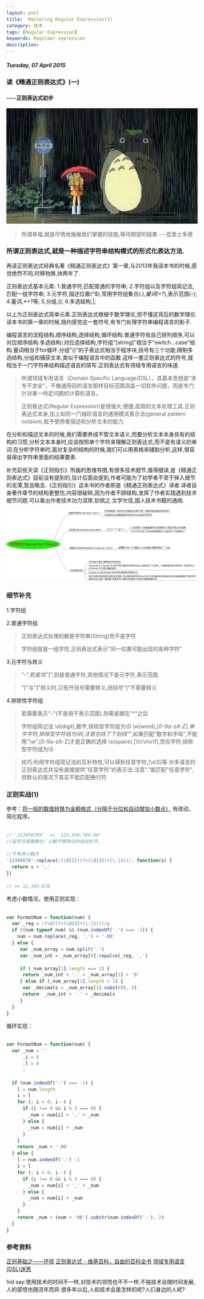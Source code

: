 ```yaml
---
layout: post
title:  Mastering Regular Expression(1)
category: 技术
tags: [Regular Expression]
keywords: Regulaer expression 
description: 
---
```


##### Tuesday, 07 April 2015

### 读《精通正则表达式》(一)

#### ----正则表达式初步

![龙猫](/../../assets/img/tech/2015/longmao.jpg)

> 所谓幸福,就是尽情地施展我们掌握的技能,等待期望的结果
---亚里士多德


### 所谓正则表达式,就是一种描述字符串结构模式的形式化表达方法.

再读正则表达式经典名著《精通正则表达式》第一章,与2013年我读本书的时候,感觉绝然不同,时移物换,快两年了.

正则表达式基本元素:
1.普通字符,匹配普通的字符串;
2.字符组以及字符组简记法,匹配一组字符串;
3.元字符,描述位置(^$),常用字符组集合(*.),量词(+?*),表示范围(-);
4.量词,*+?等;
5,分组,();
6.多选结构,|;

以上为正则表达式简单元素.正则表达式根植于数学理论,但不懂这背后的数学理论.读本书的第一章的时候,隐约感觉这一套符号,有专门处理字符串编程语言的影子.

编程语言的流程结构,顺序结构,选择结构,循环结构.普通字符有自己排列顺序,可以对应顺序结构.多选结构`|`对应选择结构,字符组"[string]"相当于"switch...case"结构.量词相当于for循环.分组"()"的子表达式相当于程序块,括号有三个功能:限制多选结构,分组和捕获文本,类似于编程语言中的函数.这样一套正则表达式的符号,就相当于一门字符串结构描述语言的简写.正则表达式有领域专用语言的味道.

> 所谓领域专用语言（Domain Specific Language/DSL），其基本思想是“求专不求全”，不像通用目的语言那样目标范围涵盖一切软件问题，而是专门针对某一特定问题的计算机语言。

> 正则表达式(Regular Expression)是很强大,便捷,高效的文本处理工具.正则表达式本身,加上如同一门袖珍语言的通用模式表示法(general pattern notaion),赋予使用者描述和分析文本的能力.

在分析和描述文本的时候,我们需要养成不管文本语义,而要分析文本本身具有的结构的习惯,分析文本本身时,应该按照单个字符来理解正则表达式,而不是有语义的单词.在分析字符串时,面对复杂的结构的时候,我们可以用表格来辅助分析,这样,很容易得出字符串里面的结果要素.

补充前些天读《正则指引》所画的思维导图,有很多技术细节,值得细读,是《精通正则表达式》目前没有提到的,估计后面会提到,作者可能为了初学者不至于掉入细节的泥潭,暂且略去.《正则指引》这本书的作者即是《精通正则表达式》译者.译者自身著作章节的结构更整饬,内容很破碎,因为作者不顾结构,发挥了作者实践遇到技术细节问题.可以看出作者技术功力深厚,钦佩之.文学欠佳,国人技术书籍的通病.

![正则指引](/../../assets/img/tech/2015/RegularExpression_0.png)

### 细节补充

1.字符组

2.普通字符组

> 正则表达式处理的都是字符串(String)而不是字符

> 字符组就是一组字符,正则表达式表示"同一位置可能出现的各种字符"

3.元字符与转义

> "-",若紧邻"[",则是普通字符,其他情况下是元字符,表示范围

> "["与"]"转义时,只有开括号需要转义,闭括号"]"不需要转义

4.排除性字符组

> 若需要表示"-"(不是用于表示范围),则需紧跟在"^"之后

> 字符组简记法
> \d(digit),数字,排除型字符组为\D
> \w(word),[_0-9a-zA-Z],单字字符,排除型字符组为\W,注意包括了下划线"_",如果匹配"数字和字母",不能用"\w",[0-9a-zA-Z]才是正确的选择
> \s(space),[\t\r\n\v\f],空白字符,排除型字符组为\S

> 技巧:利用字符组简记法的互补特性,可以得到任意字符,[\s\S]等.许多语言的正则表达式并没有直接提供"任意字符"的表示法.注意"."能匹配"任意字符",但默认的情况下其实不能匹配换行符

### 正则实战(1)

参考：[将一般的数值转换为金额格式（分隔千分位和自动增加小数点）](http://www.cnblogs.com/mofish/p/3188203.html)
有改动，简化程序。

````javascript

// '123456789'  => '123,456,789.00'
//逗号分隔整数位，小数不够两位的自动补齐。

//不考虑小数点
'12345678'.replace(/(\d{1})(?=(\d{3})+(\.|$))/, function(s) {
  return s + ','
})

// => 12,345,678
````

考虑小数情况，使用正则实现：

````javascript

var FormatNum = function(num) {
  var _reg = /(\d)(?=(\d{3}+(\.|$)))/g
  if ((num typeof num) && (num.indexOf('.') === -1)) {
    num = num.replace(_reg, ',') + '.00'
  } else {
     var _num_array = num.split('.')
     var _num_int = _num_array[0].repalce(_reg, ',')
     
     if (_num_array[1].length === 1) {
      return _num_int + '.' + _num_array[1] + '0'
     } else if (_num_array[1].length > 1) {
      var _decimals = _num_array[1].substr(0, 2)
      return  _num_int + '.' + _decimals
     }
  }
}

````

循环实现：

````javascript

var FormatNum = function(num) {
  var _num = ''
      ,i = 0
      ,l = 0
      ;
  
  if (num.indexOf('.') === -1) {
    l = num.length
    i = l
    for (; i > 0; i--) {
      if (i !== 0 && i % 3 === 0) {
        _num = num[i] + ',' + _num
      } else {
        _num = num[i] + _num
      }
    }
    return _num + '.00'
  } else {
    l = num.indexOf('.') -1
    i = l
    for (; i > 0; i--) {
      if (i !== 0 && i % 3 === 0) {
        _num = num[i] + ',' + _num
      } else {
        _num = num[i] + _num
      }
    }
    return _num + (num + '00').substr(num.indexOf('.'), 2)
  }
} 

````


### 参考资料

[正则基础之——环视](http://blog.csdn.net/lxcnn/article/details/4304754)
[正则表达式 - 维基百科，自由的百科全书](http://zh.wikipedia.org/wiki/%E6%AD%A3%E5%88%99%E8%A1%A8%E8%BE%BE%E5%BC%8F)
[领域专用语言(DSL)迷思](http://www.infoq.com/cn/articles/dsl-discussion)

hid say:使用技术的时间不一样,对技术的领悟也不不一样,不独技术会随时间发展,人的感悟也随流年而异.很多年以后,人和技术会是怎样的呢?人们身边的人呢?



